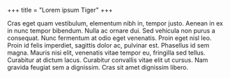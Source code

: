 +++
title = "Lorem ipsum Tiger"
+++

 Cras eget quam vestibulum, elementum nibh in, tempor justo. Aenean in ex in nunc tempor bibendum. Nulla ac ornare dui. Sed vehicula non purus a consequat. Nunc fermentum at odio eget venenatis. Proin eget nisl leo. Proin id felis imperdiet, sagittis dolor ac, pulvinar est. Phasellus id sem magna. Mauris nisi elit, venenatis vitae tempor eu, fringilla sed tellus. Curabitur at dictum lacus. Curabitur convallis vitae elit ut cursus. Nam gravida feugiat sem a dignissim. Cras sit amet dignissim libero. 